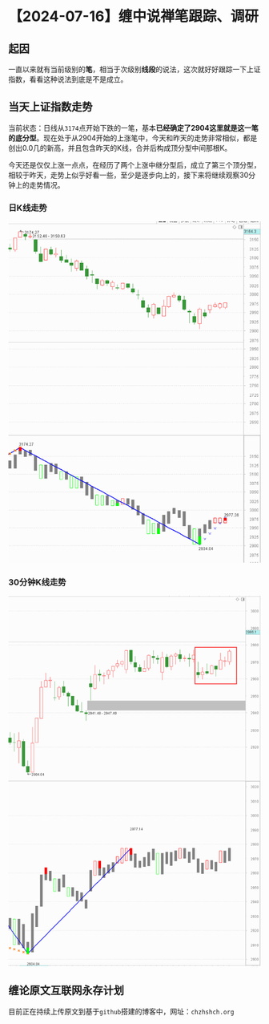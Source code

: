 # 【2024-07-16】缠中说禅笔跟踪、调研
## 起因

一直以来就有当前级别的**笔**，相当于次级别**线段**的说法，这次就好好跟踪一下上证指数，看看这种说法到底是不是成立。



## 当天上证指数走势

当前状态：日线从`3174`点开始下跌的一笔，基本**已经确定了2904这里就是这一笔的底分型**。现在处于从2904开始的上涨笔中，今天和昨天的走势非常相似，都是创出0.0几的新高，并且包含昨天的K线，合并后构成顶分型中间那根K。



今天还是仅仅上涨一点点，在经历了两个上涨中继分型后，成立了第三个顶分型，相较于昨天，走势上似乎好看一些，至少是逐步向上的，接下来将继续观察30分钟上的走势情况。



### 日K线走势

![](day\20240716.png)



### 30分钟K线走势

![](min30\20240716.png)



## 缠论原文互联网永存计划

目前正在持续上传原文到基于`github`搭建的博客中，网址：`chzhshch.org`




